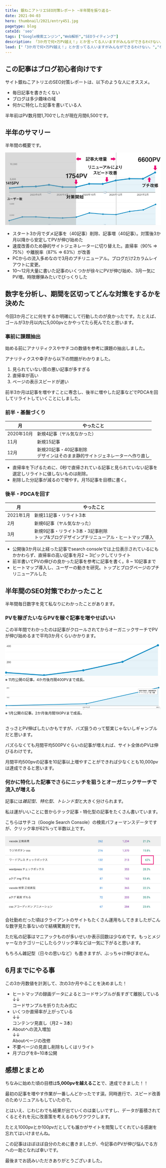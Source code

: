 ```yaml
---
title: 銀ねこアトリエSEO対策レポート ~半年間を振り返る~
date: 2021-04-03
hero: thumbnail/2021/entry451.jpg
pagetype: blog
cateId: 'seo'
tags: ["Google検索エンジン","Web解析","SEOライティング"]
description: 「3か月で何+万PV越え！」とか言ってる人いますがみんなができるわけない。なので着実で現実的なSEO対策をしたことをレポートにしました。どちらかというと仕事の合間に片手間に記事を書いて、PV伸ばそうって思っている人向け。この銀ねこアトリエは半年前にSEO対策を始めてまだまだ6,500pv。いきなり2万、3万はキツイですが、誰でもできそうな親近感のある対策をご紹介するのでよろしければ参考にしてください。
lead: ["「3か月で何+万PV越え！」とか言ってる人いますがみんなができるわけない。","なので着実で現実的なSEO対策をしたことをレポートにしました。どちらかというと仕事の合間に片手間に記事を書いて、PV伸ばそうって思っている人向け。","この銀ねこアトリエは半年前にSEO対策を始めてまだまだ6,500pv。いきなり2万、3万はキツイですが、誰でもできそうな親近感のある対策をご紹介するのでよろしければ参考にしてください。"]
---
```

## この記事はブログ初心者向けです

サイト銀ねこアトリエのSEO対策レポートは、以下のような人にオススメ。

* 毎日記事を書きたくない
* ブログは多少趣味の域
* 何かに特化した記事を書いている人

半年前はPV数月間1,700でしたが現在月間6,500です。

## 半年のサマリー

半年間の概要です。

![半年のサマリー](./images/2021/04/entry451-1.jpg)

* スタート3か月でダメ記事を（40記事）削除、記事増（40記事）。対策後3か月以降から安定してPVが伸び始めた
* 速度改善のため静的サイトジェネレーターに切り替えた。直帰率（90% => 75%）や離脱率（87% => 63%）が改善
* PCからの流入多めなので3月のプチリニューアル。ブログだけ2カラムレイアウトに変更。
* 10〜12月大量に書いた記事のいくつかが徐々にPVが伸び始め、3月一気にPV増。時限爆弾みたいでびっくりした

## 数字を分析し、期間を区切ってどんな対策をするかを決めた

今回3か月ごとに何をするか明確にして行動したのが良かったです。たとえば、ゴールが3か月以内に5,000pvとかやってたら死んでたと思います。

### 事前に課題抽出
始める前にアナリティクスやサチコの数値を参考に課題の抽出しました。

アナリティクスや幸子から以下の問題がわかりました。

1. 見られていない質の悪い記事が多すぎる
2. 直帰率が高い
3. ページの表示スピードが遅い

前半3か月は記事を増やすことに専念し、後半に増やした記事などでPDCAを回してリライトしていくことにしました。

### 前半・基盤づくり
|月|やったこと|
|-|-|
|2020年10月|新規4記事（ヤル気なかった）|
|11月|新規15記事|
|12月|新規20記事・40記事削除<br>デザインはそのまま静的サイトジェネレーターへ作り直し|

* 直帰率を下げるために、0秒で直帰されている記事と見られていない記事を選定しリライトに値しないものは削除。
* 削除した分記事が減るので増やす。月15記事を目標に書く。

### 後半・PDCAを回す
|月|やったこと|
|-|-|
|2021年1月|新規11記事・リライト3本|
|2月|新規6記事（ヤル気なかった）|
|3月|新規9記事・リライト3本・3記事削除<br>トップ&ブログデザインプチリニューアル・ヒートマップ導入|

* 公開後3か月以上経った記事でsearch consoleでは上位表示されているにもかかわらず、直帰率の高い記事を月2 ~ 3ピックしてリライト
* 前半書いてPVの伸びの良かった記事を参考に記事を書く。8 ~ 10記事まで
* ヒートマップ導入し、ユーザーの動きを研究。トップとブログページのプチリニューアルした

## 半年間のSEO対策でわかったこと
半年間毎日数字を見て私なりにわかったことがあります。

### PVを稼ぎたいならPVを稼ぐ記事を増やせばいい

この半年間でわかったのは記事がクロールされてからオーガニックサーチでPVが伸び始めるまで平均3か月くらいかかります。

![12月公開の記事](./images/2021/04/entry451-2.jpg)
<small>※ 11月公開の記事。4か月後月間400PVまで成長。</small>

![1月公開の記事](./images/2021/04/entry451-3.jpg)
<small>※ 1月公開の記事。2か月後月間190PVまで成長。</small>

<br>さっさとPV伸ばしたいかもですが、バズ狙うのって堅実じゃないしギャンブルだと思います。

バズらなくても月間平均500PVぐらいの記事が増えれば、サイト全体のPVは伸びるわけです。

月間平均500pvの記事を10記事以上増やすことができれば少なくとも10,000pvは達成できると思います。

### 何かに特化した記事でさらにニッチを狙うとオーガニックサーチで流入が増える

記事には*雑記型*、*特化型*、*トレンド型*と大きく分けられます。

私は運がいいことに昔からテック記事・特化型の記事をたくさん書いています。

こちらはサチコ（Google Search Console）の検索パフォーマンスデータですが、クリック率が62%って半数以上です。

![1月公開の記事](./images/2021/04/entry451-4.jpg)

会社勤めだった頃はクライアントのサイトもたくさん運用もしてきましたがこんな数字見た事ないので結構驚異的です。

ただ私の記事はマニアックものが多いせいか表示回数は少なめです。もっとメジャーなカテゴリーにしたらクリック率などは一気に下がると思います。

もちろん雑記型（日々の思いなど）も書きますが、ぶっちゃけ伸びません。

## 6月までにやる事
この3か月数値を計測して、次の3か月やることを決めました！

* ヒートマップの録画データによるとコードサンプルが長すぎて離脱している<br>↓↓<br>コードサンプルを折りたたみ式に
* いくつか直帰率が上がっている<br>↓↓<br>コンテンツ見直し（月2 ~ 3本）
* Aboutへの流入増加<br>↓↓<br>Aboutページの改修
* 不要ページの見直し削除もしくはリライト
* 月ブログを8~10本公開

## 感想とまとめ
ちなみに始めた頃の目標は**5,000pvを越えること**で、達成できました！！

最初の記事を増やす作業が一番しんどかったです涙。同時進行で、スピード改善のためリニュアルもしていたので。

とはいえ、じわじわでも結果が出ていくのは楽しいですし、データが蓄積されてくるとそれを元に改善策を考えるのもワクワクします。

たとえ1000pvとか100pvだとしても誰かがサイトを閲覧してくれている感謝を忘れてはいけませんね。

この記事はほぼほぼ自分のために書きましたが、今記事のPVが伸び悩んでる方への一助となれば幸いです。

最後までお読みいただきありがとうございました。
